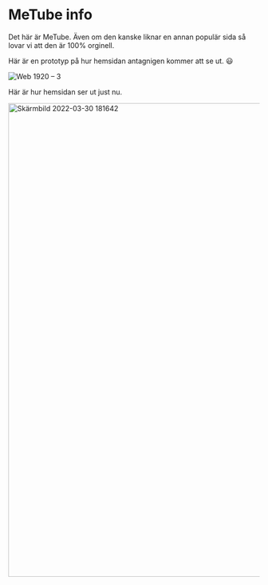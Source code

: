 # MeTube info

Det här är MeTube. Även om den kanske liknar en annan populär sida så lovar vi att den är 100% orginell.

Här är en prototyp på hur hemsidan antagnigen kommer att se ut. 😃

![Web 1920 – 3](https://user-images.githubusercontent.com/77612217/159526189-b76e9603-a54e-4642-a6ef-ce69b22ade6b.png)

Här är hur hemsidan ser ut just nu.

<img width="947" alt="Skärmbild 2022-03-30 181642" src="https://user-images.githubusercontent.com/77612217/160882640-bcd46294-42c4-41f9-993f-f900a1b80d52.png">

